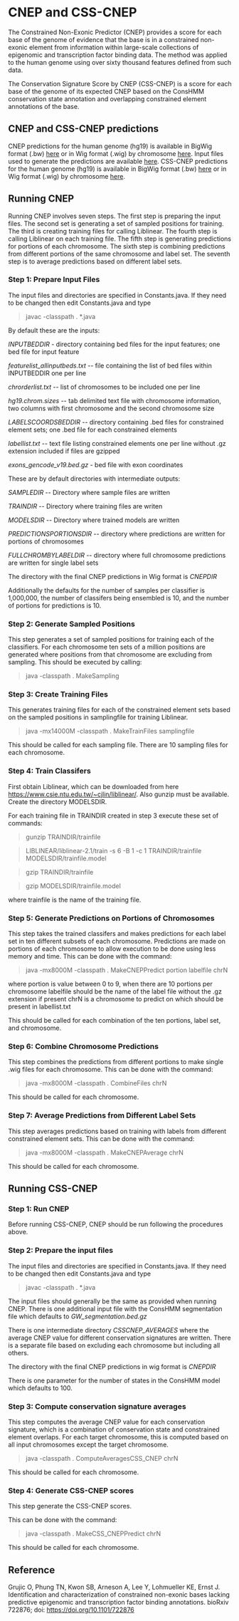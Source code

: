 # CNEP and CSS-CNEP
The Constrained Non-Exonic Predictor (CNEP) provides a score for each base of the genome of evidence that the base is in a constrained non-exonic element from information within large-scale collections of epigenomic and transcription factor binding data. The method was applied to the human genome using over sixty thousand features defined from such data. 

The Conservation Signature Score by CNEP (CSS-CNEP) is a score for each base of the genome of its expected CNEP based on the ConsHMM conservation state annotation and overlapping constrained element annotations of the base.

## CNEP and CSS-CNEP predictions
CNEP predictions for the human genome (hg19) is available in BigWig format (.bw) [here](https://ernst.cass.idre.ucla.edu/public/CNEP/cnep.bw) or 
in Wig format (.wig) by chromosome [here](https://ernst.cass.idre.ucla.edu/public/CNEP/CNEP_WIGFILES_BYCHROM/).
Input files used to generate the predictions are available [here](https://ernst.cass.idre.ucla.edu/public/CNEP/INPUTFILES/).
CSS-CNEP predictions for the human genome (hg19) is available in BigWig format (.bw) [here](https://ernst.cass.idre.ucla.edu/public/CNEP/css_cnep.bw) or
in Wig format (.wig) by chromosome [here](https://ernst.cass.idre.ucla.edu/public/CNEP/CSSCNEP_WIGFILES_BYCHROM/).

## Running CNEP

Running CNEP involves seven steps. The first step is preparing the input files. The second set is generating a set of sampled positions for training. The third is creating training files for calling Liblinear. The fourth step is calling Liblinear on each training file. The fifth step is generating predictions for portions of each chromosome. The sixth step is combining predictions from different portions of the same chromosome and label set. The seventh step is to average predictions based on different label sets. 

### Step 1: Prepare Input Files

The input files and directories are specified in Constants.java. If they need to be changed then edit Constants.java and type
> javac -classpath . *.java

By default these are the inputs:

*INPUTBEDDIR* - directory containing bed files for the input features; one bed file for input feature

*featurelist_allinputbeds.txt* -- file containing the list of bed files within INPUTBEDDIR one per line

*chrorderlist.txt* -- list of chromosomes to be included one per line

*hg19.chrom.sizes* -- tab delimited text file with chromosome information, two columns with first chromosome and the second chromosome size

*LABELSCOORDSBEDDIR* -- directory containing .bed files for constrained element sets; one .bed file for each constrained
elements

*labellist.txt* -- text file listing constrained elements one per line without .gz extension included if files are
gzipped

*exons_gencode_v19.bed.gz* - bed file with exon coordinates

These are by default directories with intermediate outputs:

*SAMPLEDIR* -- Directory where sample files are written

*TRAINDIR* -- Directory where training files are writen

*MODELSDIR* -- Directory where trained models are written

*PREDICTIONSPORTIONSDIR* -- directory where predictions are written for portions of chromosomes

*FULLCHROMBYLABELDIR* -- directory where full chromosome predictions are written for single label sets

The directory with the final CNEP predictions in Wig format is *CNEPDIR*

Additionally the defaults for the number of samples per classifier is 1,000,000, the number of classifers
being ensembled is 10, and the number of portions for predictions is 10.


### Step 2: Generate Sampled Positions
This step generates a set of sampled positions for training each of the classifiers. For each chromosome ten sets of a million positions are generated where positions from that chromosome are excluding from sampling. This should be executed by calling:

>java -classpath . MakeSampling


### Step 3: Create Training Files
This generates training files for each of the constrained element sets based on the sampled positions in samplingfile for training Liblinear. 

>java -mx14000M -classpath . MakeTrainFiles samplingfile

This should be called for each sampling file. There are 10 sampling files for each chromosome.

### Step 4: Train Classifers

First obtain Liblinear, which can be downloaded from here https://www.csie.ntu.edu.tw/~cjlin/liblinear/.
Also gunzip must be available. Create the directory MODELSDIR.

For each training file in TRAINDIR created in step 3 execute these set of commands:
>gunzip TRAINDIR/trainfile

>LIBLINEAR/liblinear-2.1/train -s 6 -B 1 -c 1 TRAINDIR/trainfile MODELSDIR/trainfile.model

>gzip TRAINDIR/trainfile

>gzip MODELSDIR/trainfile.model

where trainfile is the name of the training file.

### Step 5: Generate Predictions on Portions of Chromosomes
This step takes the trained classifers and makes predictions for each label set in ten different subsets of each chromosome.
Predictions are made on portions of each chromosome to allow execution to be done using less memory and time.
This can be done with the command:

>java -mx8000M -classpath . MakeCNEPPredict portion labelfile chrN

where portion is value between 0 to 9, when there are 10 portions per chromosome 
labelfile should be the name of the label file without the .gz extension if present
chrN is a chromosome to predict on which should be present in labellist.txt

This should be called for each combination of the ten portions, label set, and chromosome.

### Step 6: Combine Chromosome Predictions
This step combines the predictions from different portions to make single .wig files for each chromosome.
This can be done with the command:

>java -mx8000M -classpath . CombineFiles chrN

This should be called for each chromosome.

### Step 7: Average Predictions from Different Label Sets 
This step averages predictions based on training with labels from different constrained element sets.
This can be done with the command:

>java -mx8000M -classpath . MakeCNEPAverage chrN

This should be called for each chromosome.

## Running CSS-CNEP

### Step 1: Run CNEP 

Before running CSS-CNEP, CNEP should be run following the procedures above.

### Step 2: Prepare the input files

The input files and directories are specified in Constants.java. If they need to be changed then edit Constants.java and type
> javac -classpath . *.java

The input files should generally be the same as provided when running CNEP.
There is one additional input file with the ConsHMM segmentation file which defaults
to *GW_segmentation.bed.gz*

There is one intermediate directory *CSSCNEP_AVERAGES* where the average CNEP value
for different conservation signatures are written. There is a separate file based on excluding
each chromosome but including all others.

The directory with the final CNEP predictions in wig format is *CNEPDIR*

There is one parameter for the number of states in the ConsHMM model which defaults to 100.

### Step 3: Compute conservation signature averages
This step computes the average CNEP value for each conservation signature, which is a combination
of conservation state and constrained element overlaps.
For each target chromosome, this is computed based on all input chromosomes except the target chromosome.

> java -classpath . ComputeAveragesCSS_CNEP chrN

This should be called for each chromosome.

### Step 4: Generate CSS-CNEP scores
This step generate the CSS-CNEP scores.

This can be done with the command:

> java -classpath . MakeCSS_CNEPPredict chrN

This should be called for each chromosome.

## Reference
Grujic O, Phung TN, Kwon SB, Arneson A, Lee Y, Lohmueller KE, Ernst J.
Identification and characterization of constrained non-exonic bases lacking predictive epigenomic and transcription factor binding annotations. bioRxiv 722876; doi: https://doi.org/10.1101/722876 
